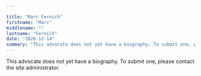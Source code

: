 ```yaml
---

title: "Marc Fernich"
firstname: "Marc"
middlename: ""
lastname: "Fernich"
date: "2020-12-14"
summary: "This advocate does not yet have a biography. To submit one, please contact the site administrator."
---
```

This advocate does not yet have a biography. To submit one, please contact the site administrator.

